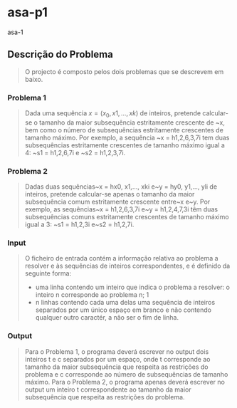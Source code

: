 # asa-p1

asa-1

## Descrição do Problema

> O projecto é composto pelos dois problemas que se descrevem em baixo.

### Problema 1

> Dada uma sequência $x = (x_0, x1,..., xk)$ de inteiros, pretende calcular-se o tamanho da maior subsequência estritamente crescente de ~x, bem como o número de subsequências
> estritamente crescentes de tamanho máximo. Por exemplo, a sequência ~x = h1,2,6,3,7i tem
> duas subsequências estritamente crescentes de tamanho máximo igual a 4: ~s1 = h1,2,6,7i e
> ~s2 = h1,2,3,7i.

### Problema 2

> Dadas duas sequências~x = hx0, x1,..., xki e~y = hy0, y1,..., yli de inteiros, pretende
> calcular-se apenas o tamanho da maior subsequência comum estritamente crescente entre~x e~y.
> Por exemplo, as sequências~x = h1,2,6,3,7i e~y = h1,2,4,7,3i têm duas subsequências comuns
> estritamente crescentes de tamanho máximo igual a 3: ~s1 = h1,2,3i e~s2 = h1,2,7i.

### Input

> O ficheiro de entrada contém a informação relativa ao problema a resolver e às sequências de
> inteiros correspondentes, e é definido da seguinte forma:
>
> - uma linha contendo um inteiro que indica o problema a resolver: o inteiro n corresponde
>   ao problema n;
>   1
> - n linhas contendo cada uma delas uma sequência de inteiros separados por um único
>   espaço em branco e não contendo qualquer outro caractér, a não ser o fim de linha.

### Output

> Para o Problema 1, o programa deverá escrever no output dois inteiros t e c separados por um
> espaço, onde t corresponde ao tamanho da maior subsequência que respeita as restrições do
> problema e c corresponde ao número de subsequências de tamanho máximo.
> Para o Problema 2, o programa apenas deverá escrever no output um inteiro t correspondente
> ao tamanho da maior subsequência que respeita as restrições do problema.

